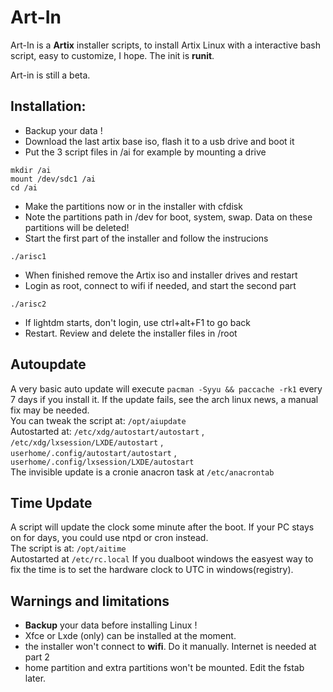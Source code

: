 # Art-In
Art-In is a **Artix** installer scripts, to install Artix Linux with a interactive bash script, easy to customize, I hope. The init is **runit**. 

Art-in is still a beta.
## Installation:
- Backup your data !
- Download the last artix base iso, flash it to a usb drive and boot it
- Put the 3 script files in /ai for example by mounting a drive
```
mkdir /ai
mount /dev/sdc1 /ai
cd /ai
```
- Make the partitions now or in the installer with cfdisk
- Note the partitions path in /dev for boot, system, swap. Data on these partitions will be deleted!
- Start the first part of the installer and follow the instrucions
```
./arisc1
```
- When finished remove the Artix iso and installer drives and restart
- Login as root, connect to wifi if needed, and start the second part
```
./arisc2
```
- If lightdm starts, don't login, use ctrl+alt+F1 to go back
- Restart. Review and delete the installer files in /root

## Autoupdate
A very basic auto update will execute `pacman -Syyu && paccache -rk1` every 7 days if you install it. If the update fails, see  the arch linux news, a manual fix may be needed.\
You can tweak the script at: `/opt/aiupdate`\
Autostarted at: `/etc/xdg/autostart/autostart` , `/etc/xdg/lxsession/LXDE/autostart` , `userhome/.config/autostart/autostart` , `userhome/.config/lxsession/LXDE/autostart`\
The invisible update is a cronie anacron task at `/etc/anacrontab`

## Time Update
A script will update the clock some minute after the boot. If your PC stays on for days, you could use ntpd or cron instead.\
The script is at: `/opt/aitime`\
Autostarted at `/etc/rc.local`
If you dualboot windows the easyest way to fix the time is to set the hardware clock to UTC in windows(registry).

## Warnings and limitations
- **Backup** your data before installing Linux !
- Xfce or Lxde (only) can be installed at the moment. 
- the installer won't connect to **wifi**. Do it manually. Internet is needed at part 2
- home partition and extra partitions won't be mounted. Edit the fstab later.
